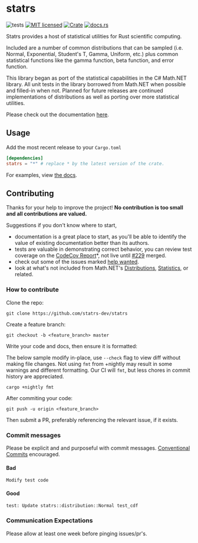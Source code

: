 # statrs

![tests][actions-test-badge]
[![MIT licensed][license-badge]](./LICENSE.md)
[![Crate][crates-badge]][crates-url]
[![docs.rs](https://img.shields.io/docsrs/statrs)][docs-url]

[actions-test-badge]: https://github.com/statrs-dev/statrs/actions/workflows/test.yml/badge.svg
[crates-badge]: https://img.shields.io/crates/v/statrs.svg
[crates-url]: https://crates.io/crates/statrs
[license-badge]: https://img.shields.io/badge/license-MIT-blue.svg
[docsrs-badge]: https://img.shields.io/docsrs/statrs
[docs-url]: https://docs.rs/statrs/*/statrs
[codecov-badge]: https://codecov.io/gh/statrs-dev/statrs/graph/badge.svg?token=XtMSMYXvIf
[codecov-url]: https://codecov.io/gh/statrs-dev/statrs

Statrs provides a host of statistical utilities for Rust scientific computing.

Included are a number of common distributions that can be sampled (i.e. Normal, Exponential, Student's T, Gamma, Uniform, etc.) plus common statistical functions like the gamma function, beta function, and error function.

This library began as port of the statistical capabilities in the C# Math.NET library.
All unit tests in the library borrowed from Math.NET when possible and filled-in when not.
Planned for future releases are continued implementations of distributions as well as porting over more statistical utilities.

Please check out the documentation [here][docs-url].

## Usage

Add the most recent release to your `Cargo.toml`

```toml
[dependencies]
statrs = "*" # replace * by the latest version of the crate.
```

For examples, view [the docs](https://docs.rs/statrs/*/statrs/).

## Contributing

Thanks for your help to improve the project!
**No contribution is too small and all contributions are valued.**

Suggestions if you don't know where to start,
- documentation is a great place to start, as you'll be able to identify the value of existing documentation better than its authors.
- tests are valuable in demonstrating correct behavior, you can review test coverage on the [CodeCov Report][codecov-url]*, not live until [#229](https://github.com/statrs-dev/statrs/pull/229) merged.
- check out some of the issues marked [help wanted](https://github.com/statrs-dev/statrs/issues?q=is%3Aissue+is%3Aopen+label%3A%22help+wanted%22).
- look at what's not included from Math.NET's [Distributions](https://github.com/mathnet/mathnet-numerics/tree/master/src/Numerics/Distributions), [Statistics](https://github.com/mathnet/mathnet-numerics/tree/master/src/Numerics/Statistics), or related.

### How to contribute

Clone the repo:

```
git clone https://github.com/statrs-dev/statrs
```

Create a feature branch:

```
git checkout -b <feature_branch> master
```

Write your code and docs, then ensure it is formatted:

The below sample modify in-place, use `--check` flag to view diff without making file changes.
Not using `fmt` from +nightly may result in some warnings and different formatting.
Our CI will `fmt`, but less chores in commit history are appreciated.

```
cargo +nightly fmt
```

After commiting your code:

```
git push -u origin <feature_branch>
```

Then submit a PR, preferably referencing the relevant issue, if it exists.

### Commit messages

Please be explicit and and purposeful with commit messages.
[Conventional Commits](https://www.conventionalcommits.org/en/v1.0.0/#summary) encouraged.

#### Bad

```
Modify test code
```

#### Good

```
test: Update statrs::distribution::Normal test_cdf
```

### Communication Expectations

Please allow at least one week before pinging issues/pr's.

